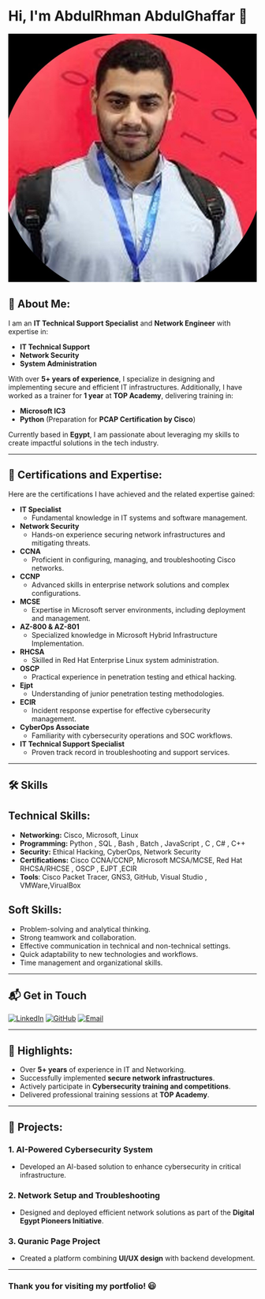 # Hi, I'm **AbdulRhman AbdulGhaffar** 👋

![Profile Image](./profile.jpg)

## 🚀 **About Me**:

I am an **IT Technical Support Specialist** and **Network Engineer** with expertise in:

- **IT Technical Support**
- **Network Security**
- **System Administration**

With over **5+ years of experience**, I specialize in designing and implementing secure and efficient IT infrastructures. Additionally, I have worked as a trainer for **1 year** at **TOP Academy**, delivering training in:

- **Microsoft IC3**
- **Python** (Preparation for **PCAP Certification by Cisco**)

Currently based in **Egypt**, I am passionate about leveraging my skills to create impactful solutions in the tech industry.

---

## 📜 **Certifications and Expertise**:

Here are the certifications I have achieved and the related expertise gained:

- **IT Specialist**
  - Fundamental knowledge in IT systems and software management.
- **Network Security**
  - Hands-on experience securing network infrastructures and mitigating threats.
- **CCNA**
  - Proficient in configuring, managing, and troubleshooting Cisco networks.
- **CCNP**
  - Advanced skills in enterprise network solutions and complex configurations.
- **MCSE**
  - Expertise in Microsoft server environments, including deployment and management.
- **AZ-800 & AZ-801**
  - Specialized knowledge in Microsoft Hybrid Infrastructure Implementation.
- **RHCSA**
  - Skilled in Red Hat Enterprise Linux system administration.
- **OSCP**
  - Practical experience in penetration testing and ethical hacking.
- **Ejpt**
  - Understanding of junior penetration testing methodologies.
- **ECIR**
  - Incident response expertise for effective cybersecurity management.
- **CyberOps Associate**
  - Familiarity with cybersecurity operations and SOC workflows.
- **IT Technical Support Specialist**
  - Proven track record in troubleshooting and support services.


---

## 🛠️ **Skills**
## Technical Skills:
- **Networking:** Cisco, Microsoft, Linux
- **Programming:** Python , SQL , Bash , Batch , JavaScript , C , C# , C++
- **Security:** Ethical Hacking, CyberOps, Network Security
- **Certifications:** Cisco CCNA/CCNP, Microsoft MCSA/MCSE, Red Hat RHCSA/RHCSE , OSCP , EJPT ,ECIR
- **Tools**: Cisco Packet Tracer, GNS3, GitHub, Visual Studio , VMWare,VirualBox

## Soft Skills:
-	Problem-solving and analytical thinking.
-	Strong teamwork and collaboration.
-	Effective communication in technical and non-technical settings.
-	Quick adaptability to new technologies and workflows.
-	Time management and organizational skills. 

---

## 📬 Get in Touch

[![LinkedIn](https://img.shields.io/badge/LinkedIn-%230077B5.svg?&style=for-the-badge&logo=linkedin&logoColor=white)](https://www.linkedin.com/in/abdulrhmanabdulghaffar)
[![GitHub](https://img.shields.io/badge/GitHub-%23181717.svg?&style=for-the-badge&logo=github&logoColor=white)](https://github.com/AboodiAbdo)
[![Email](https://img.shields.io/badge/Email-D14836?&style=for-the-badge&logo=gmail&logoColor=white)](mailto:abdulrhman.abdulghaffar001@gmail.com)

---

## 🌟 **Highlights**:

- Over **5+ years** of experience in IT and Networking.
- Successfully implemented **secure network infrastructures**.
- Actively participate in **Cybersecurity training and competitions**.
- Delivered professional training sessions at **TOP Academy**.

---

## 📂 **Projects**:

### 1. **AI-Powered Cybersecurity System**
   - Developed an AI-based solution to enhance cybersecurity in critical infrastructure.

### 2. **Network Setup and Troubleshooting**
   - Designed and deployed efficient network solutions as part of the **Digital Egypt Pioneers Initiative**.

### 3. **Quranic Page Project**
   - Created a platform combining **UI/UX design** with backend development.

---

### Thank you for visiting my portfolio! 😃
